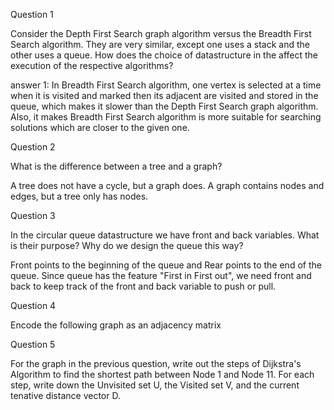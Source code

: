 Question 1

Consider the Depth First Search graph algorithm versus the Breadth First Search algorithm. 
They are very similar, except one uses a stack and the other uses a queue. How does the choice of datastructure 
in the affect the execution of the respective algorithms?

answer 1:
In Breadth First Search algorithm, one vertex is selected at a time when it is visited and marked
then its adjacent are visited and stored in the queue, which makes it slower than the Depth First Search graph algorithm.
Also, it makes Breadth First Search algorithm is more suitable for searching solutions which are closer to the given one.

Question 2

What is the difference between a tree and a graph?

A tree does not have a cycle, but a graph does. A graph contains nodes and edges, but a tree only has nodes.

Question 3

In the circular queue datastructure we have front and back variables. 
What is their purpose? Why do we design the queue this way?

Front points to the beginning of the queue and Rear points to the end of the queue. Since queue has the feature "First in First out", we need front and back to
keep track of the front and back variable to push or pull.

Question 4

Encode the following graph as an adjacency matrix



Question 5

For the graph in the previous question, write out the steps of Dijkstra's Algorithm 
to find the shortest path between Node 1 and Node 11. For each step, write down 
the Unvisited set U, the Visited set V, and the current tenative distance vector D.
